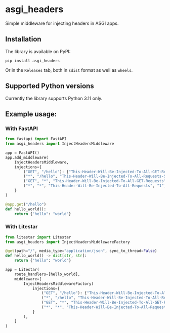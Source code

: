 # asgi_headers

Simple middleware for injecting headers in ASGI apps.

## Installation

The library is available on PyPI:

```shell
pip install asgi_headers
```

Or in the `Releases` tab, both in `sdist` format as well as `wheels`.

## Supported Python versions

Currently the library supports Python 3.11 only.

## Example usage:

### With FastAPI
```python
from fastapi import FastAPI
from asgi_headers import InjectHeadersMiddleware

app = FastAPI()
app.add_middleware(
    InjectHeadersMiddleware,
    injections={
        ("GET", "/hello"): {"This-Header-Will-Be-Injected-To-All-GET-Requests-Starting-With-/foo-path": 1},
        ("*", "/hello", "This-Header-Will-Be-Injected-To-All-Requests-Starting-With-/foo-path", "1")
        ("GET", "*", "This-Header-Will-Be-Injected-To-All-GET-Requests", "1")
        ("*", "*", "This-Header-Will-Be-Injected-To-All-Requests", "1")
    }
)

@app.get("/hello")
def hello_world():
    return {"hello": "world"}
```

### With Litestar

```python
from litestar import Litestar
from asgi_headers import InjectHeadersMiddlewareFactory

@get(path="/", media_type="application/json", sync_to_thread=False)
def hello_world() -> dict[str, str]:
    return {"hello": "world"}

app = Litestar(
    route_handlers=[hello_world],
    middleware=[
        InjectHeadersMiddlewareFactory(
            injections={
                ("GET", "/hello"): {"This-Header-Will-Be-Injected-To-All-GET-Requests-Starting-With-/foo-path": 1},
                ("*", "/hello", "This-Header-Will-Be-Injected-To-All-Requests-Starting-With-/foo-path", "1")
                ("GET", "*", "This-Header-Will-Be-Injected-To-All-GET-Requests", "1")
                ("*", "*", "This-Header-Will-Be-Injected-To-All-Requests", "1")
            }
        ),
    ]
)
```
